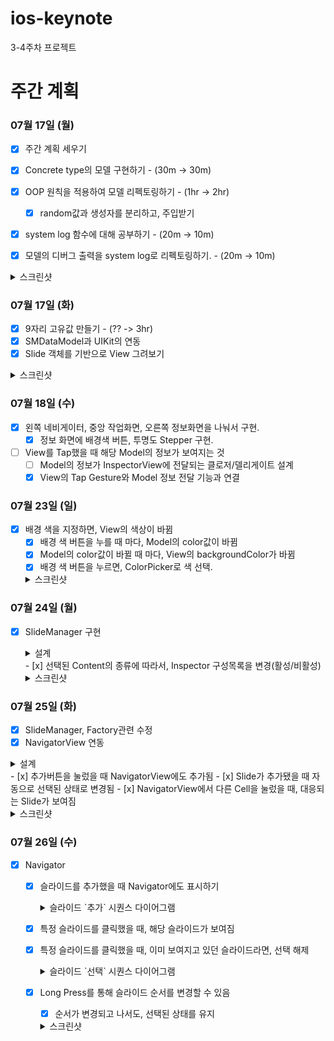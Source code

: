 # ios-keynote
3-4주차 프로젝트

# 주간 계획

### 07월 17일 (월)

- [x] 주간 계획 세우기
- [x] Concrete type의 모델 구현하기 - (30m -> 30m)
- [x] OOP 원칙을 적용하여 모델 리펙토링하기 - (1hr -> 2hr)
    - [x] random값과 생성자를 분리하고, 주입받기

- [x] system log 함수에 대해 공부하기 - (20m -> 10m)
- [x] 모델의 디버그 출력을 system log로 리펙토링하기. - (20m -> 10m)


<details>
    <summary>스크린샷</summary>
    <img width="800" alt="image" src="https://github.com/softeerbootcamp-2nd/ios-keynote/assets/46219689/888491e8-4afa-4e29-a97e-f7e00364746b">
    
</details>

### 07월 17일 (화)

- [x] 9자리 고유값 만들기 - (?? -> 3hr)
- [x] SMDataModel과 UIKit의 연동
- [x] Slide 객체를 기반으로 View 그려보기

<details>
    <summary>스크린샷</summary>
    <img width="500" alt="image" src="https://user-images.githubusercontent.com/46219689/254361875-6c05f37c-6079-4a0a-a0e3-9c50510962bf.png">
</details>

### 07월 18일 (수)

- [x] 왼쪽 네비게이터, 중앙 작업화면, 오른쪽 정보화면을 나눠서 구현.
  - [x] 정보 화면에 배경색 버튼, 투명도 Stepper 구현.
- [ ] View를 Tap했을 때 해당 Model의 정보가 보여지는 것
    - [ ] Model의 정보가 InspectorView에 전달되는 클로저/델리게이트 설계
    - [x] View의 Tap Gesture와 Model 정보 전달 기능과 연결
    
### 07월 23일 (일)
- [x] 배경 색을 지정하면, View의 색상이 바뀜
    - [x] 배경 색 버튼을 누를 때 마다, Model의 color값이 바뀜
    - [x] Model의 color값이 바뀔 때 마다, View의 backgroundColor가 바뀜
    - [x] 배경 색 버튼을 누르면, ColorPicker로 색 선택.
    <details>
    <summary>스크린샷</summary>
    <img width=500; src="https://github.com/sseungmn/ios-keynote/assets/46219689/1308ef3f-2295-4de6-830f-90e93c53d055">
    </details>

### 07월 24일 (월)
- [x] SlideManager 구현
    <details>
    <summary>설계</summary>
    <img width="500" src="https://github.com/sseungmn/ios-keynote/assets/46219689/26e19da9-2637-4e8f-a68f-065ee69ecc23">
    <img width="500" src="https://github.com/sseungmn/ios-keynote/assets/46219689/4c84fd7f-5816-4997-8381-a9788dd639f9">
    </details>
    - [x] 선택된 Content의 종류에 따라서, Inspector 구성목록을 변경(활성/비활성)
    <details>
    <summary>스크린샷</summary>

    * Color, Alpha 변경이 가능할 때
    <img width=500; src="https://github.com/sseungmn/ios-keynote/assets/46219689/b8a2fd7f-a2fd-4d01-946b-36bd7ba364b7">
    
    * Alpha만 변경이 가능할 때
    <img width=500; src="https://github.com/sseungmn/ios-keynote/assets/46219689/bead70dd-fd14-46fa-8572-100b08b680db">
    </details>

### 07월 25일 (화)
- [x] SlideManager, Factory관련 수정
- [x] NavigatorView 연동
<details>
<summary>설계</summary>

<img width="825" alt="image" src="https://github.com/softeerbootcamp-2nd/ios-keynote/assets/46219689/436059bc-a0a3-439c-b2a3-e93886899a51">
</details>
  - [x] 추가버튼을 눌렀을 때 NavigatorView에도 추가됨
  - [x] Slide가 추가됐을 때 자동으로 선택된 상태로 변경됨
  - [x] NavigatorView에서 다른 Cell을 눌렀을 때, 대응되는 Slide가 보여짐
<details>
<summary>스크린샷</summary>

<img width=500 src="https://github.com/softeerbootcamp-2nd/ios-keynote/assets/46219689/b201c977-d050-46bb-a12a-16336400843f">
<img width=500 src="https://github.com/softeerbootcamp-2nd/ios-keynote/assets/46219689/20222d60-0fe0-4842-90d0-3a57638e5c92">
<img width=500 src="https://github.com/softeerbootcamp-2nd/ios-keynote/assets/46219689/54867a69-bab2-496b-9727-f52ec960ca91">
</details>

### 07월 26일 (수)
- [x] Navigator
  - [x] 슬라이드를 추가했을 때 Navigator에도 표시하기

    <details>
    <summary>슬라이드 `추가` 시퀀스 다이어그램</summary>
    <img width="1235" alt="image" src="https://github.com/softeerbootcamp-2nd/ios-keynote/assets/46219689/50da8263-3407-4951-a915-a0f7fd3c74b8">
    </details>

  - [x] 특정 슬라이드를 클릭했을 때, 해당 슬라이드가 보여짐
  - [x] 특정 슬라이드를 클릭했을 때, 이미 보여지고 있던 슬라이드라면, 선택 해제
  
    <details>
    <summary>슬라이드 `선택` 시퀀스 다이어그램</summary>
    <img width="619" alt="image" src="https://github.com/softeerbootcamp-2nd/ios-keynote/assets/46219689/43f27623-ca5c-43eb-81c7-ca9000c16636">
    </details>

  - [x] Long Press를 통해 슬라이드 순서를 변경할 수 있음
    - [x] 순서가 변경되고 나서도, 선택된 상태를 유지
    
    <details>
    <summary>스크린샷</summary>
    <img width=500 src="https://github.com/softeerbootcamp-2nd/ios-keynote/assets/46219689/855cade7-2d39-48a7-9f52-ae90ca2ef59c">
    <img width=500 src="https://github.com/softeerbootcamp-2nd/ios-keynote/assets/46219689/120847e5-f672-44e7-aa3e-bcba5f48482d">
    </details>
